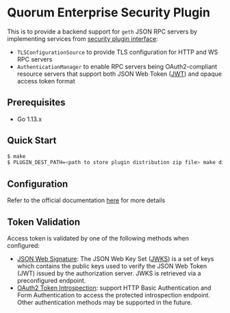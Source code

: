 # Quorum Enterprise Security Plugin

This is to provide a backend support for `geth` JSON RPC servers by implementing services from [security plugin interface](https://github.com/jpmorganchase/quorum-plugin-definitions/blob/master/security.proto):

- `TLSConfigurationSource` to provide TLS configuration for HTTP and WS RPC servers
- `AuthenticationManager` to enable RPC servers being OAuth2-compliant resource servers
  that support both JSON Web Token ([JWT](https://tools.ietf.org/html/rfc7519)) and opaque access token format

## Prerequisites

- Go 1.13.x

## Quick Start

```bash
$ make
$ PLUGIN_DEST_PATH=<path to store plugin distribution zip file> make dist-local
```

## Configuration

Refer to the official documentation [here](http://docs.goquorum.com/en/latest/PluggableArchitecture/Plugins/security/For-Users/) for more details

## Token Validation

Access token is validated by one of the following methods when configured:

- [JSON Web Signature](https://tools.ietf.org/html/rfc7515): The JSON Web Key Set ([JWKS](https://tools.ietf.org/html/rfc7517)) is a set of keys which contains the public keys used to verify
  the JSON Web Token (JWT) issued by the authorization server. JWKS is retrieved via a preconfigured endpoint.
- [OAuth2 Token Introspection](https://tools.ietf.org/html/rfc7662): support HTTP Basic Authentication and Form Authentication
  to access the protected introspection endpoint. Other authentication methods may be supported in the future.
